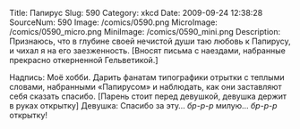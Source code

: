 Title: Папирус 
Slug: 590 
Category: xkcd 
Date: 2009-09-24 12:38:28 
SourceNum: 590 
Image: /comics/0590.png 
MicroImage: /comics/0590_micro.png 
MiniImage: /comics/0590_mini.png 
Description: Признаюсь, что в глубине своей нечистой души таю любовь к Папирусу, и чихал я на его заезженность. [Вносят письма с наездами, набранные прекрасно откерненной Гельветикой.] 

Надпись: Моё хобби. Дарить фанатам типографики отрытки с теплыми словами, набранными «Папирусом» и наблюдать, как они заставляют себя сказать спасибо.
[Парень стоит перед девушкой, девушка держит в руках открытку]
Девушка: Спасибо за эту… *бр-р-р* милую… *бр-р-р* открытку!